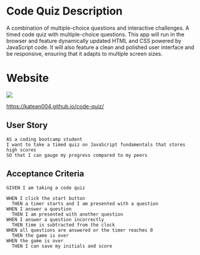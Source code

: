 # Code Quiz Description

A combination of multiple-choice questions and interactive challenges. A timed code quiz with multiple-choice questions. This app will run in the browser and feature dynamically updated HTML and CSS powered by JavaScript code. It will also feature a clean and polished user interface and be responsive, ensuring that it adapts to multiple screen sizes.

# Website
![](https://i.gyazo.com/322ea901e57f91c90e18378da9e54b61.png)

https://katean004.github.io/code-quiz/

## User Story

```
AS a coding bootcamp student
I want to take a timed quiz on JavaScript fundamentals that stores high scores
SO that I can gauge my progress compared to my peers
```

## Acceptance Criteria

```
GIVEN I am taking a code quiz

WHEN I click the start button
  THEN a timer starts and I am presented with a question
WHEN I answer a question
  THEN I am presented with another question
WHEN I answer a question incorrectly
  THEN time is subtracted from the clock
WHEN all questions are answered or the timer reaches 0
  THEN the game is over
WHEN the game is over
  THEN I can save my initials and score 
  
```